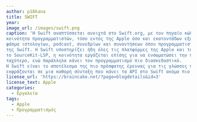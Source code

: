 ```yaml
---
author: p18kana
title: SWIFT
year: 
image_url: /images/swift.png
caption: 'Η Swift αναπτύσσεται ανοιχτά στο Swift.org, με τον πηγαίο κώδικα, έναν εντοπισμό σφαλμάτων, φόρουμ και τακτικές εκδόσεις ανάπτυξης διαθέσιμες για όλους. Αυτή η ευρεία 
κοινότητα προγραμματιστών, τόσο εντός της Apple όσο και εκατοντάδων εξωτερικών συνεργατών, συνεργάζονται για να κάνουν τη Swift ακόμα πιο εκπληκτική. Υπάρχει ένα ακόμη ευρύτερο 
φάσμα ιστολογίων, podcast, συνεδρίων και συναντήσεων όπου προγραμματιστές στην κοινότητα μοιράζονται τις εμπειρίες τους σχετικά με το πώς να αξιοποιήσουν τις μεγάλες δυνατότητες 
της Swift. Η Swift υποστηρίζει ήδη όλες τις πλατφόρμες της Apple και το Linux, με τα μέλη της κοινότητας να εργάζονται ενεργά για τη μεταφορά σε ακόμη περισσότερες πλατφόρμες. Με 
το SourceKit-LSP, η κοινότητα εργάζεται επίσης για να ενσωματώσει την υποστήριξη Swift σε μια μεγάλη ποικιλία εργαλείων προγραμματιστών. Η Swift κάνει το λογισμικό ασφαλέστερο και 
ταχύτερο, ενώ παράλληλα κάνει τον προγραμματισμό πιο διασκεδαστικό.
Η Swift είναι το αποτέλεσμα της πιο πρόσφατης έρευνας για τις γλώσσες προγραμματισμού, σε συνδυασμό με εμπειρία δεκαετιών στη δημιουργία πλατφορμών Apple. Οι επώνυμες παράμετροι 
εκφράζονται σε μια καθαρή σύνταξη που κάνει τα API στο Swift ακόμα πιο εύκολα στην ανάγνωση και τη συντήρηση.'
license_url: 'https://braincake.net/?page=blogdetails&id=3'
license_text: Apple
categories:
  - Εργαλεία
tags:
  - Apple
  - Προγραμματισμός
---
```


